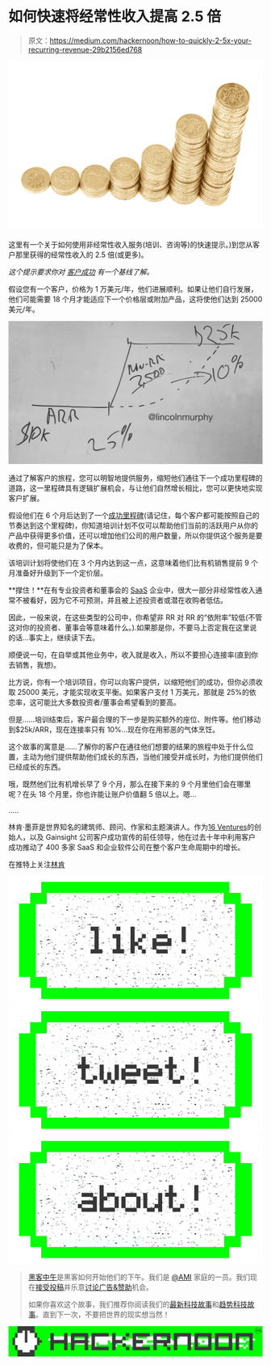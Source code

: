 # 如何快速将经常性收入提高 2.5 倍

> 原文：<https://medium.com/hackernoon/how-to-quickly-2-5x-your-recurring-revenue-29b2156ed768>

![](img/86e15cb4baab496c8889d6cd4e9c8866.png)

这里有一个关于如何使用非经常性收入服务(培训、咨询等)的快速提示。)到您从客户那里获得的经常性收入的 2.5 倍(或更多)。

*这个提示要求你对* [*客户成功*](http://sixteenventures.com/customer-success-definition) *有一个基线了解。*

假设您有一个客户，价格为 1 万美元/年，他们进展顺利。如果让他们自行发展，他们可能需要 18 个月才能适应下一个价格层或附加产品，这将使他们达到 25000 美元/年。

![](img/102f682eb57505e6813ceb45d8d075bc.png)

通过了解客户的旅程，您可以明智地提供服务，缩短他们通往下一个成功里程碑的道路，这一里程碑具有逻辑扩展机会，与让他们自然增长相比，您可以更快地实现客户扩展。

假设他们在 6 个月后达到了一个[成功里程碑](http://sixteenventures.com/success-milestones)(请记住，每个客户都可能按照自己的节奏达到这个里程碑)，你知道培训计划不仅可以帮助他们当前的活跃用户从你的产品中获得更多价值，还可以增加他们公司的用户数量，所以你提供这个服务是要收费的，但可能只是为了保本。

该培训计划将使他们在 3 个月内达到这一点，这意味着他们比有机销售提前 9 个月准备好升级到下一个定价层。

**撑住！**在有专业投资者和董事会的 [SaaS](https://hackernoon.com/tagged/saas) 企业中，很大一部分非经常性收入通常不被看好，因为它不可预测，并且被上述投资者或潜在收购者低估。

因此，一般来说，在这些类型的公司中，你希望非 RR 对 RR 的“依附率”较低(不管这对你的投资者、董事会等意味着什么。).如果那是你，不要马上否定我在这里说的话…事实上，继续读下去。

顺便说一句，在自举或其他业务中，收入就是收入，所以不要担心连接率(直到你去销售，我想)。

比方说，你有一个培训项目，你可以向客户提供，以缩短他们的成功，但你必须收取 25000 美元，才能实现收支平衡。如果客户支付 1 万美元，那就是 25%的依恋率，这可能比大多数投资者/董事会希望看到的要高。

但是……培训结束后，客户最合理的下一步是购买额外的座位、附件等。他们移动到$25k/ARR，现在连接率只有 10%…现在你在用邪恶的气体烹饪。

这个故事的寓意是……了解你的客户在通往他们想要的结果的旅程中处于什么位置，主动为他们提供帮助他们成长的东西，当他们接受并成长时，为他们提供他们已经成长的东西。

哦，既然他们比有机增长早了 9 个月，那么在接下来的 9 个月里他们会在哪里呢？在头 18 个月里，你也许能让账户价值翻 5 倍以上。嗯…

…..

林肯·墨菲是世界知名的建筑师、顾问、作家和主题演讲人。作为[16 Ventures](http://sixteenventures.com/)的创始人，以及 Gainsight 公司客户成功宣传的前任领导，他在过去十年中利用客户成功推动了 400 多家 SaaS 和企业软件公司在整个客户生命周期中的增长。

在推特上关注[林肯](http://twitter.com/lincolnmurphy)

[![](img/50ef4044ecd4e250b5d50f368b775d38.png)](http://bit.ly/HackernoonFB)[![](img/979d9a46439d5aebbdcdca574e21dc81.png)](https://goo.gl/k7XYbx)[![](img/2930ba6bd2c12218fdbbf7e02c8746ff.png)](https://goo.gl/4ofytp)

> [黑客中午](http://bit.ly/Hackernoon)是黑客如何开始他们的下午。我们是 [@AMI](http://bit.ly/atAMIatAMI) 家庭的一员。我们现在[接受投稿](http://bit.ly/hackernoonsubmission)并乐意[讨论广告&赞助](mailto:partners@amipublications.com)机会。
> 
> 如果你喜欢这个故事，我们推荐你阅读我们的[最新科技故事](http://bit.ly/hackernoonlatestt)和[趋势科技故事](https://hackernoon.com/trending)。直到下一次，不要把世界的现实想当然！

![](img/be0ca55ba73a573dce11effb2ee80d56.png)